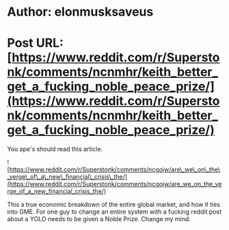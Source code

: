 # Author: elonmusksaveus
# Post URL: [https://www.reddit.com/r/Superstonk/comments/ncnmhr/keith_better_get_a_fucking_noble_peace_prize/](https://www.reddit.com/r/Superstonk/comments/ncnmhr/keith_better_get_a_fucking_noble_peace_prize/)


You ape's should read this article. 

![https://www.reddit.com/r/Superstonk/comments/ncgojw/are\_we\_on\_the\_verge\_of\_a\_new\_financial\_crisis\_the/](https://www.reddit.com/r/Superstonk/comments/ncgojw/are_we_on_the_verge_of_a_new_financial_crisis_the/)

This a true economic breakdown of the entire global market, and how it ties into GME. For one guy to  change an entire system with a fucking reddit post about a YOLO needs to be given a Noble Prize. Change my mind.